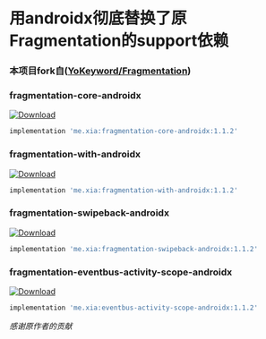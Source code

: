 # 用androidx彻底替换了原Fragmentation的support依赖
### 本项目fork自([YoKeyword/Fragmentation](https://github.com/YoKeyword/Fragmentation))


### fragmentation-core-androidx
[ ![Download](https://api.bintray.com/packages/weixia/maven/fragmentation-core-androidx/images/download.svg) ](https://bintray.com/weixia/maven/fragmentation-core-androidx/_latestVersion)
```groovy
implementation 'me.xia:fragmentation-core-androidx:1.1.2'
```

### fragmentation-with-androidx
[ ![Download](https://api.bintray.com/packages/weixia/maven/fragmentation-androidx/images/download.svg) ](https://bintray.com/weixia/maven/fragmentation-androidx/_latestVersion)
```groovy
implementation 'me.xia:fragmentation-with-androidx:1.1.2'
```

### fragmentation-swipeback-androidx
[ ![Download](https://api.bintray.com/packages/weixia/maven/fragmentation-swipeback-androidx/images/download.svg) ](https://bintray.com/weixia/maven/fragmentation-swipeback-androidx/_latestVersion)
```groovy
implementation 'me.xia:fragmentation-swipeback-androidx:1.1.2'
```

### fragmentation-eventbus-activity-scope-androidx
[ ![Download](https://api.bintray.com/packages/weixia/maven/fragmentation-eventbus-activity-scope-androidx/images/download.svg) ](https://bintray.com/weixia/maven/fragmentation-eventbus-activity-scope-androidx/_latestVersion)
```groovy
implementation 'me.xia:eventbus-activity-scope-androidx:1.1.2'
```

 *感谢原作者的贡献*